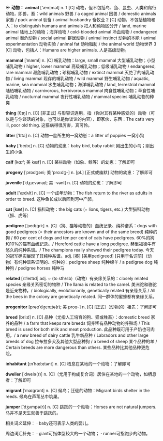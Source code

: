 ☀ <span class="category">**动物：**</span>
<span class="vocabulary">**animal**</span> ['ænɪməl] 
<span class="definition">n. 1 [C] 动物，但不包括鸟、鱼、昆虫、人类和爬行动物，即兽，畜：</span>wild animals 野兽 / a caged animal 困兽 / domestic animals 家畜 / pack animal 驮畜 / animal husbandry 畜牧业 <span class="definition">2 [C] 动物，不包括植物和人：</span>to distinguish humans and animals 把人和动物区分开 / land, marine animal 陆地上的动物；海洋动物 / cold-blooded animal 冷血动物 / endangered animal 濒危动物 / social animal 群居动物 / animal instinct 动物的本能 / animal experimentation 动物实验 / animal fat 动物脂肪 / the animal world 动物世界 <span class="definition">3 [C] 动物，包括人：</span>Humans are higher animals. 人是高级动物。
           
<span class="vocabulary">**mammal**</span> [ˈmæml]
<span class="definition">n. [C] 哺乳动物：</span>large, small mammal 大型哺乳动物；小型哺乳动物 / higher, lower mammal 高级哺乳动物；低级哺乳动物 / endangered, rare mammal 濒危哺乳动物；珍稀哺乳动物 / extinct mammal 灭绝了的哺乳动物 / living mammal 现存的哺乳动物 / wild mammal 野生哺乳动物 / aquatic, marine, sea mammal 水生哺乳动物；海洋哺乳动物 / land, terrestrial mammal 陆栖哺乳动物 / carnivorous, herbivorous mammal 肉食性哺乳动物；草食性哺乳动物 / nocturnal mammal 夜行性哺乳动物 / mammal species 哺乳动物的种类

<span class="vocabulary">**thing**</span> [θɪŋ] 
<span class="definition">n. [C] [非正式] 与形容词连用，指（你对其有某种感受的）动物（可以是与你谈话的对象，也可以是你谈论的内容），即家伙，东西：</span>The cat’s very ill, poor old thing. 这猫病得很厉害，真可怜。

<span class="vocabulary">**litter**</span> ['lɪtə] 
<span class="definition">n. [C] 动物一胎所生的一窝幼崽：</span>a litter of puppies 一窝小狗

<span class="vocabulary">**baby**</span> ['beɪbɪ] 
<span class="definition">n. [C] 动物的幼崽：</span>baby bird, baby rabbit 刚出生的小鸟；刚出生的小兔
                      
<span class="vocabulary">**calf**</span> [kɑ:f; 美 kæf]
<span class="definition">n. [C] 某些动物（如象、鲸等）的幼崽：</span>了解即可

<span class="vocabulary">**progeny**</span> [ˈprɒdʒəni; 美 ˈprɑ:dʒ-]
<span class="definition">n. [pl.] [正式或幽默] 动物的幼崽：</span>了解即可           

<span class="vocabulary">**juvenile**</span> [ˈdʒu:vənaɪl; 美 -vənl]
<span class="definition">n. [C] 动物的幼崽：</span>了解即可

<span class="vocabulary">**adult**</span> ['ædʌlt] 
<span class="definition">n. [C] 一个成年动物：</span>The fish return to the river as adults in order to breed. 这种鱼长成以后回到河中产卵。

<span class="vocabulary">**cat**</span> [kæt] 
<span class="definition">n. [C] 猫科动物：</span>the big cats (= lions, tigers, etc.) 大型猫科动物（狮、虎等）
           
<span class="vocabulary">**pedigree**</span> [ˈpedɪgri:]
<span class="definition">n. [C]（狗、猫等动物的）血统记录、纯种谱系：</span>dogs with good pedigrees (= their ancestors are known and of the same breed) 纯种的狗 / 60 per cent of dogs and ten per cent of cats have pedigrees. 60%的狗和10%的猫有血统记录。/ Hereford cattle have a long pedigree. 赫里福德牛有悠久的纯种系谱。/ The champions really showed their pedigree today. 今天的冠军确实展现了其纯种系谱。<span class="definition">adj. [英] [美用pedigreed] [只用于名词前]（动物）有纯种谱系证明的、纯种的：</span>pedigree sheep 纯种绵羊 / a pedigree dog 纯种狗 / pedigree horses 纯种马
           
<span class="vocabulary">**related**</span> [rɪˈleɪtɪd]
<span class="definition">adj. ~ (to sth/sb)（动物）有亲缘关系的：</span>closely related species 亲缘关系密切的物种 / The llama is related to the camel. 美洲驼和骆驼是近亲物种。/ biologically, evolutionarily, genetically related 有亲缘关系 / All the bees in the colony are genetically related. 同一群体的蜜蜂都有亲缘关系。

<span class="vocabulary">**progenitor**</span> [prəʊˈdʒenɪtə(r); 美 proʊ-]
<span class="definition">n. [C] [正式]（动物的）祖先：</span>了解即可          
           
<span class="vocabulary">**breed**</span> [bri:d]
<span class="definition">n. [C] 品种（尤指人工培育的狗、猫或牲畜）：</span>domestic breed 家养的品种 / a farm that keeps rare breeds 饲养稀有品种动物的养殖场 / This breed is used for both milk and meat production. 此品种既可用于产奶也可肉用。/ a new breed of dairy cattle 乳牛新品种 / Labradors and other large breeds of dog 拉布拉多犬及其他大型品种狗 / a breed of sheep 某个品种的羊 / Certain breeds are more dangerous than others. 某些品种比其他品种更危险。

<span class="vocabulary">**inhabitant**</span> [ɪnˈhæbɪtənt]
<span class="definition">n. [C] 栖息在某地的一个动物：</span>了解即可
           
<span class="vocabulary">**dweller**</span> [ˈdwelə(r)]
<span class="definition">n. [C]（尤用于构成复合词）居住在某地的一个动物，如栖息者：</span>了解即可

<span class="vocabulary">**migrant**</span> [ˈmaɪgrənt]
<span class="definition">n. [C] 候鸟；迁徙的动物：</span>Migrant birds shelter in the reeds. 候鸟在芦苇丛中筑巢。
           
<span class="vocabulary">**jumper**</span> [ˈdʒʌmpə(r)]
<span class="definition">n. [C] 跳跃的一个动物：</span>Horses are not natural jumpers. 马并不是天生就善于跳跃的。

相关词义延伸：
· baby还可表示人类的婴儿。

周边词汇补充：
· giant可指体型较大的一个动物；
· runner可指跑步的动物。
